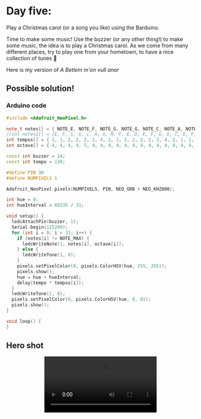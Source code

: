 # Day five:

Play a Christmas carol (or a song you like) using the Barduino.  

Time to make some music! Use the buzzer (or any other thing!) to make some music, the idea is to play a Christmas carol. As we come from many different places, try to play one from your hometown, to have a nice collection of tunes :partying_face: 

Here is my version of *A Betlem m'en vull anar*

## Possible solution!

### Arduino code

```c++
#include <Adafruit_NeoPixel.h>

note_t notes[] = { NOTE_E, NOTE_F, NOTE_G, NOTE_G, NOTE_C, NOTE_A, NOTE_G, NOTE_MAX, NOTE_F, NOTE_E, NOTE_D, NOTE_E, NOTE_F, NOTE_G, NOTE_E, NOTE_C, NOTE_E, NOTE_F, NOTE_G, NOTE_G, NOTE_C, NOTE_A, NOTE_G, NOTE_MAX, NOTE_F, NOTE_E, NOTE_D, NOTE_F, NOTE_E, NOTE_G, NOTE_C };
//int notes2[] = {E, F, G, G, c, A, G, M, F, E, D, E, F, G, E, C, E, F, G, G, c, A, G, M, F, E, D, F, E, G, C};
int tempos[] = { 1, 1, 2, 2, 2, 2, 4, 2, 1, 1, 2, 2, 2, 2, 4, 2, 1, 1, 2, 2, 2, 2, 4, 2, 1, 1, 2, 2, 2, 2, 4 };
int octave[] = { 4, 4, 4, 4, 5, 4, 4, 4, 4, 4, 4, 4, 4, 4, 4, 4, 4, 4, 4, 4, 5, 4, 4, 4, 4, 4, 4, 4, 4, 4, 4 };

const int buzzer = 14;
const int tempo = 130;

#define PIN 38
#define NUMPIXELS 1

Adafruit_NeoPixel pixels(NUMPIXELS, PIN, NEO_GRB + NEO_KHZ800);

int hue = 0;
int hueInterval = 65535 / 31;

void setup() {
  ledcAttachPin(buzzer, 1);
  Serial.begin(115200);
  for (int i = 0; i < 31; i++) {
    if (notes[i] != NOTE_MAX) {
      ledcWriteNote(1, notes[i], octave[i]);
    } else {
      ledcWriteTone(1, 0);
    }
    pixels.setPixelColor(0, pixels.ColorHSV(hue, 255, 255));
    pixels.show();
    hue = hue + hueInterval;
    delay(tempo * tempos[i]);
  }
  ledcWriteTone(1, 0);
  pixels.setPixelColor(0, pixels.ColorHSV(hue, 0, 0));
  pixels.show();
}

void loop() {
}

```

## Hero shot

<video controls autoplay loop style="display: block; margin: auto;">
    <source src="../../../video/day05.mp4" type="video/mp4">
</video>
